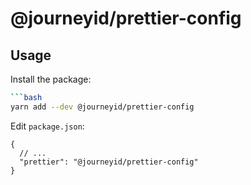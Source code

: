 # @journeyid/prettier-config

## Usage

Install the package:

````bash
```bash
yarn add --dev @journeyid/prettier-config
````

Edit `package.json`:

```jsonc
{
  // ...
  "prettier": "@journeyid/prettier-config"
}
```

